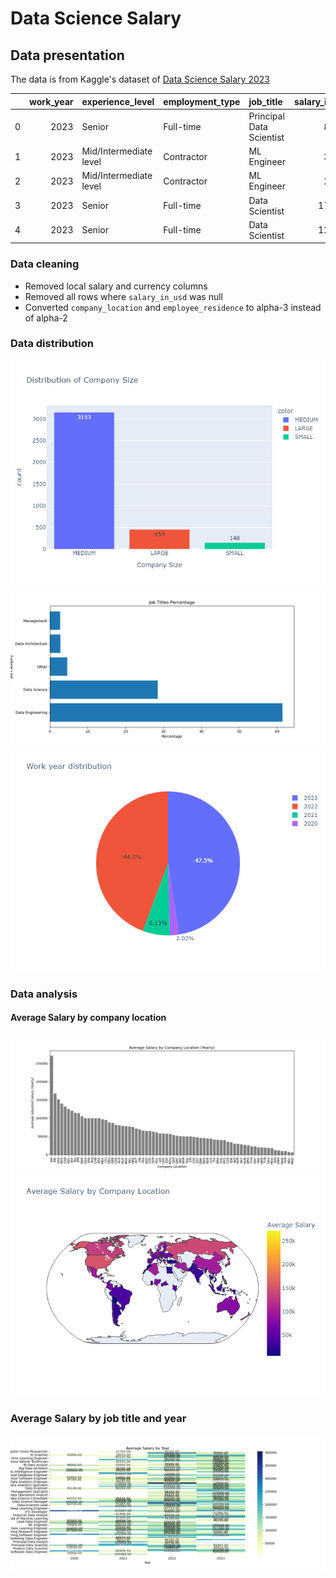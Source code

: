 # Data Science Salary
## Data presentation
The data is from Kaggle's dataset of [Data Science Salary 2023](https://www.kaggle.com/datasets/arnabchaki/data-science-salaries-2023)

|    |   work_year | experience_level       | employment_type   | job_title                |   salary_in_usd | employee_residence   |   remote_ratio | company_location   | company_size   | job_category     |
|---:|------------:|:-----------------------|:------------------|:-------------------------|----------------:|:---------------------|---------------:|:-------------------|:---------------|:-----------------|
|  0 |        2023 | Senior                 | Full-time         | Principal Data Scientist |           85847 | ESP                  |            100 | ESP                | LARGE          | Data Science     |
|  1 |        2023 | Mid/Intermediate level | Contractor        | ML Engineer              |           30000 | USA                  |            100 | USA                | SMALL          | Data Engineering |
|  2 |        2023 | Mid/Intermediate level | Contractor        | ML Engineer              |           25500 | USA                  |            100 | USA                | SMALL          | Data Engineering |
|  3 |        2023 | Senior                 | Full-time         | Data Scientist           |          175000 | CAN                  |            100 | CAN                | MEDIUM         | Data Science     |
|  4 |        2023 | Senior                 | Full-time         | Data Scientist           |          120000 | CAN                  |            100 | CAN                | MEDIUM         | Data Science     |
### Data cleaning
 - Removed local salary and currency columns
 - Removed all rows where `salary_in_usd` was null
 - Converted `company_location` and `employee_residence` to alpha-3 instead of alpha-2
### Data distribution
![distribution_of_company_size.png](results%2Fdistribution_of_company_size.png)
![job_titles_percentage.png](results%2Fjob_titles_percentage.png)
![work_year_distribution.png](results%2Fwork_year_distribution.png)
### Data analysis
#### Average Salary by company location
![Salary by country](results/avg_salary_by_company_location.png)
![Salary by country (map)](results/avg_salary_by_company_location_map.png)
### Average Salary by job title and year
![median_salary_by_year.png](results/avg_salary_by_year.png)
